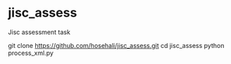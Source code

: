 # jisc_assess
Jisc assessment task

git clone https://github.com/hosehali/jisc_assess.git
cd jisc_assess
python process_xml.py